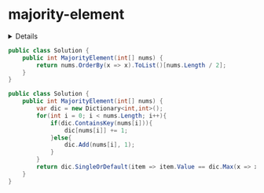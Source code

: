 # majority-element

<details>

给定一个大小为 n 的数组，找到其中的多数元素。多数元素是指在数组中出现次数大于 ⌊ n/2 ⌋ 的元素。

你可以假设数组是非空的，并且给定的数组总是存在多数元素。

示例 1:

输入: [3,2,3]
输出: 3
示例 2:

输入: [2,2,1,1,1,2,2]
输出: 2

来源：力扣（LeetCode）
链接：https://leetcode-cn.com/problems/majority-element
著作权归领扣网络所有。商业转载请联系官方授权，非商业转载请注明出处。

</details>

```C#
public class Solution {
    public int MajorityElement(int[] nums) {
        return nums.OrderBy(x => x).ToList()[nums.Length / 2];
    }
}
```

```C#
public class Solution {
    public int MajorityElement(int[] nums) {
        var dic = new Dictionary<int,int>();
        for(int i = 0; i < nums.Length; i++){
            if(dic.ContainsKey(nums[i])){
                dic[nums[i]] += 1;
            }else{
                dic.Add(nums[i], 1);
            }
        }
        return dic.SingleOrDefault(item => item.Value == dic.Max(x => x.Value)).Key;
    }
}
```